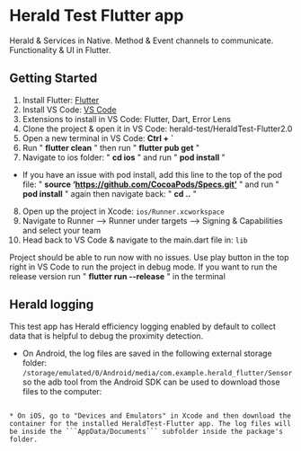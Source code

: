 # Herald Test Flutter app

Herald & Services in Native. Method & Event channels to communicate. Functionality & UI in Flutter.

## Getting Started

1. Install Flutter: [Flutter](https://docs.flutter.dev/get-started/install)
2. Install VS Code: [VS Code](https://code.visualstudio.com/download)
3. Extensions to install in VS Code: Flutter, Dart, Error Lens
4. Clone the project & open it in VS Code: herald-test/HeraldTest-Flutter2.0
5. Open a new terminal in VS Code: **Ctrl + `**
6. Run " **flutter clean** " then run " **flutter pub get** "
7. Navigate to ios folder: " **cd ios** " and run " **pod install** "
- If you have an issue with pod install, add this line to the top of the pod file: " **source ‘https://github.com/CocoaPods/Specs.git’** " and run " **pod install** " again then navigate back: " **cd ..** "

8. Open up the project in Xcode: ```ios/Runner.xcworkspace```
9. Navigate to Runner --> Runner under targets --> Signing & Capabilities and select your team
10. Head back to VS Code & navigate to the main.dart file in: ```lib```

Project should be able to run now with no issues. Use play button in the top right in VS Code to run the project in debug mode. If you want to run the release version run " **flutter run --release** " in the terminal

## Herald logging

This test app has Herald efficiency logging enabled by default to collect data that is helpful to debug the proximity detection.

* On Android, the log files are saved in the following external storage folder: ```/storage/emulated/0/Android/media/com.example.herald_flutter/Sensor``` so the adb tool from the Android SDK can be used to download those files to the computer:

```$ adb -s <device> pull /storage/emulated/0/Android/media/com.example.herald_flutter/Sensor

* On iOS, go to "Devices and Emulators" in Xcode and then download the container for the installed HeraldTest-Flutter app. The log files will be inside the ```AppData/Documents``` subfolder inside the package's folder. 
